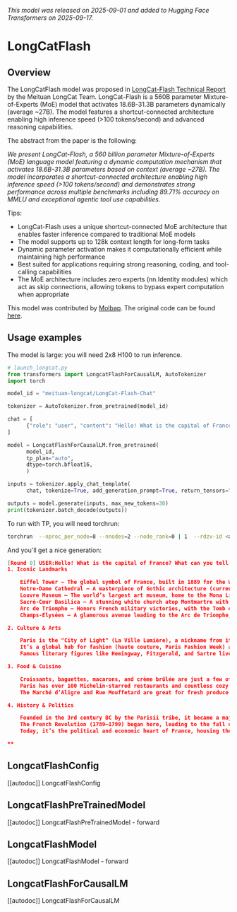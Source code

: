 <!--Copyright 2025 the HuggingFace Team. All rights reserved.

Licensed under the Apache License, Version 2.0 (the "License");
you may not use this file except in compliance with the License.
You may obtain a copy of the License at

    http://www.apache.org/licenses/LICENSE-2.0

Unless required by applicable law or agreed to in writing, software
distributed under the License is distributed on an "AS IS" BASIS,
WITHOUT WARRANTIES OR CONDITIONS OF ANY KIND, either express or implied.
See the License for the specific language governing permissions and
limitations under the License.

⚠️ Note that this file is in Markdown but contain specific syntax for our doc-builder (similar to MDX) that may not be rendered properly in your Markdown viewer.

-->
*This model was released on 2025-09-01 and added to Hugging Face Transformers on 2025-09-17.*

# LongCatFlash

## Overview

The LongCatFlash model was proposed in [LongCat-Flash Technical Report](https://huggingface.co/papers/2509.01322) by the Meituan LongCat Team.
LongCat-Flash is a 560B parameter Mixture-of-Experts (MoE) model that activates 18.6B-31.3B parameters dynamically (average ~27B). The model features a shortcut-connected architecture enabling high inference speed (>100 tokens/second) and advanced reasoning capabilities.

The abstract from the paper is the following:

*We present LongCat-Flash, a 560 billion parameter Mixture-of-Experts (MoE) language model featuring a dynamic computation mechanism that activates 18.6B-31.3B parameters based on context (average ~27B). The model incorporates a shortcut-connected architecture enabling high inference speed (>100 tokens/second) and demonstrates strong performance across multiple benchmarks including 89.71% accuracy on MMLU and exceptional agentic tool use capabilities.*

Tips:

- LongCat-Flash uses a unique shortcut-connected MoE architecture that enables faster inference compared to traditional MoE models
- The model supports up to 128k context length for long-form tasks
- Dynamic parameter activation makes it computationally efficient while maintaining high performance
- Best suited for applications requiring strong reasoning, coding, and tool-calling capabilities
- The MoE architecture includes zero experts (nn.Identity modules) which act as skip connections, allowing tokens to bypass expert computation when appropriate

This model was contributed by [Molbap](https://huggingface.co/Molbap).
The original code can be found [here](https://huggingface.co/meituan-longcat/LongCat-Flash-Chat).

## Usage examples

The model is large: you will need 2x8 H100 to run inference.

```python
# launch_longcat.py
from transformers import LongcatFlashForCausalLM, AutoTokenizer
import torch

model_id = "meituan-longcat/LongCat-Flash-Chat"

tokenizer = AutoTokenizer.from_pretrained(model_id)

chat = [
      {"role": "user", "content": "Hello! What is the capital of France? What can you tell me about it?"},
]

model = LongcatFlashForCausalLM.from_pretrained(
      model_id,
      tp_plan="auto",
      dtype=torch.bfloat16,
      )

inputs = tokenizer.apply_chat_template(
      chat, tokenize=True, add_generation_prompt=True, return_tensors="pt").to(model.device)

outputs = model.generate(inputs, max_new_tokens=30)
print(tokenizer.batch_decode(outputs))
```

To run with TP, you will need torchrun:

```bash
torchrun  --nproc_per_node=8 --nnodes=2 --node_rank=0 | 1  --rdzv-id <an_id> --rdzv-backend c10d --rdzv-endpoint $NODE_ID:$NODE_PORT  --log-dir ./logs_longcat launch_longcat.py
```

And you'll get a nice generation:

```json
[Round 0] USER:Hello! What is the capital of France? What can you tell me about it? ASSISTANT:Hello! 😊 The capital of France is Paris, one of the most famous and beloved cities in the world. Here’s a quick overview of what makes Paris special:
1. Iconic Landmarks

    Eiffel Tower – The global symbol of France, built in 1889 for the World's Fair.
    Notre-Dame Cathedral – A masterpiece of Gothic architecture (currently under restoration after the 2019 fire).
    Louvre Museum – The world’s largest art museum, home to the Mona Lisa and Venus de Milo.
    Sacré-Cœur Basilica – A stunning white church atop Montmartre with panoramic views.
    Arc de Triomphe – Honors French military victories, with the Tomb of the Unknown Soldier beneath it.
    Champs-Élysées – A glamorous avenue leading to the Arc de Triomphe, lined with shops and cafés.

2. Culture & Arts

    Paris is the "City of Light" (La Ville Lumière), a nickname from its early adoption of street lighting and its role as a center of enlightenment.
    It’s a global hub for fashion (haute couture, Paris Fashion Week) and art (Impressionism, Picasso, Dali).
    Famous literary figures like Hemingway, Fitzgerald, and Sartre lived and wrote here.

3. Food & Cuisine

    Croissants, baguettes, macarons, and crème brûlée are just a few of its culinary delights.
    Paris has over 100 Michelin-starred restaurants and countless cozy bistros.
    The Marché d’Aligre and Rue Mouffetard are great for fresh produce and local flavors.

4. History & Politics

    Founded in the 3rd century BC by the Parisii tribe, it became a major European city under the Romans.
    The French Revolution (1789–1799) began here, leading to the fall of the monarchy.
    Today, it’s the political and economic heart of France, housing the French President’s residence (Élysée Palace) and the National Assembly.

**
```

## LongcatFlashConfig

[[autodoc]] LongcatFlashConfig

## LongcatFlashPreTrainedModel

[[autodoc]] LongcatFlashPreTrainedModel
    - forward

## LongcatFlashModel

[[autodoc]] LongcatFlashModel
    - forward

## LongcatFlashForCausalLM

[[autodoc]] LongcatFlashForCausalLM
